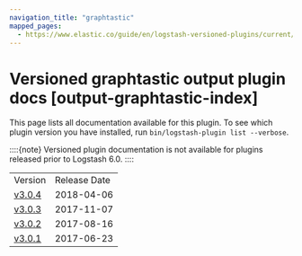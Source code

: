 ```yaml
---
navigation_title: "graphtastic"
mapped_pages:
  - https://www.elastic.co/guide/en/logstash-versioned-plugins/current/output-graphtastic-index.html
---
```


# Versioned graphtastic output plugin docs [output-graphtastic-index]


This page lists all documentation available for this plugin.  To see which plugin version you have installed, run `bin/logstash-plugin list --verbose`.

::::{note}
Versioned plugin documentation is not available for plugins released prior to Logstash 6.0.
::::


|     |     |
| --- | --- |
| Version | Release Date |
| [v3.0.4](v3-0-4-plugins-outputs-graphtastic.md) | 2018-04-06 |
| [v3.0.3](v3-0-3-plugins-outputs-graphtastic.md) | 2017-11-07 |
| [v3.0.2](v3-0-2-plugins-outputs-graphtastic.md) | 2017-08-16 |
| [v3.0.1](v3-0-1-plugins-outputs-graphtastic.md) | 2017-06-23 |





